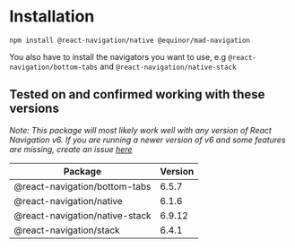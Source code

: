# Installation

`npm install @react-navigation/native @equinor/mad-navigation`

You also have to install the navigators you want to use, e.g `@react-navigation/bottom-tabs` and
`@react-navigation/native-stack`

## Tested on and confirmed working with these versions

_Note: This package will most likely work well with any version of React Navigation v6. If you are
running a newer version of v6 and some features are missing, create an issue_
[_here_](https://github.com/equinor/mad/issues)

| Package                        | Version |
| ------------------------------ | ------- |
| @react-navigation/bottom-tabs  | 6.5.7   |
| @react-navigation/native       | 6.1.6   |
| @react-navigation/native-stack | 6.9.12  |
| @react-navigation/stack        | 6.4.1   |
